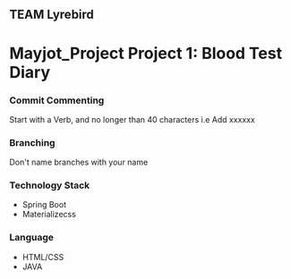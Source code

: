 ## TEAM Lyrebird 
# Mayjot_Project Project 1: Blood Test Diary


### Commit Commenting
Start with a Verb, and no longer than 40 characters
i.e Add xxxxxx

### Branching
Don't name branches with your name

### Technology Stack
- Spring Boot
- Materializecss

### Language
- HTML/CSS
- JAVA

